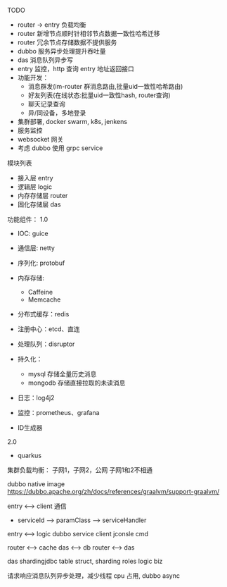 TODO 
- router -> entry 负载均衡
- router 新增节点顺时针相邻节点数据一致性哈希迁移
- router 冗余节点存储数据不提供服务
- dubbo 服务异步处理提升吞吐量
- das 消息队列异步写
- entry 监控，http 查询 entry 地址返回接口
- 功能开发：
    - 消息群发(im-router 群消息路由,批量uid一致性哈希路由)
    - 好友列表(在线状态:批量uid一致性hash, router查询)
    - 聊天记录查询
    - 异/同设备，多地登录
- 集群部署, docker swarm, k8s, jenkens
- 服务监控
- websocket 网关
- 考虑 dubbo 使用 grpc service


模块列表
- 接入层 entry
- 逻辑层 logic
- 内存存储层 router
- 固化存储层 das


功能组件：
1.0
- IOC: guice
- 通信层: netty
- 序列化: protobuf
- 内存存储: 
    - Caffeine
    - Memcache
- 分布式缓存：redis
- 注册中心：etcd、直连
- 处理队列：disruptor
- 持久化：
    - mysql 存储全量历史消息
    - mongodb 存储直接拉取的未读消息
- 日志：log4j2
- 监控：prometheus、grafana

- ID生成器

2.0
- quarkus


集群负载均衡：
子网1，子网2，公网
子网1和2不相通


dubbo native image
https://dubbo.apache.org/zh/docs/references/graalvm/support-graalvm/


entry <--> client 通信
- serviceId --> paramClass --> serviceHandler


entry <--> logic dubbo service
client jconsle cmd


router <--> cache
das <--> db
router <--> das


das shardingjdbc
table struct, sharding roles
logic biz
 
请求响应消息队列异步处理，减少线程 cpu 占用, dubbo async